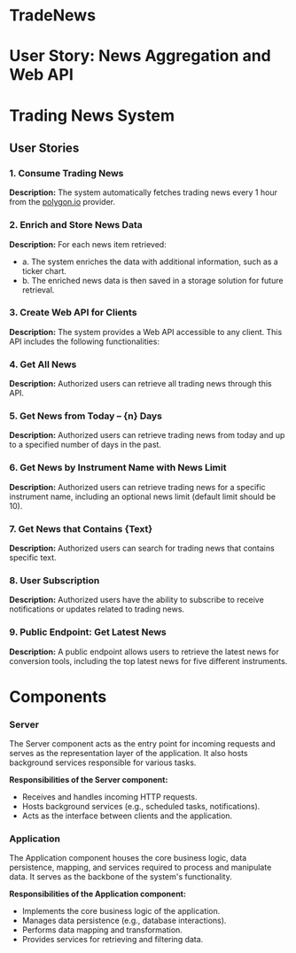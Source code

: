 
# TradeNews

# User Story: News Aggregation and Web API

# Trading News System

## User Stories

### 1. Consume Trading News

**Description:** The system automatically fetches trading news every 1 hour from the [polygon.io](https://polygon.io/) provider.

### 2. Enrich and Store News Data

**Description:** For each news item retrieved:
- a. The system enriches the data with additional information, such as a ticker chart.
- b. The enriched news data is then saved in a storage solution for future retrieval.

### 3. Create Web API for Clients

**Description:** The system provides a Web API accessible to any client. This API includes the following functionalities:

### 4. Get All News

**Description:** Authorized users can retrieve all trading news through this API.

### 5. Get News from Today – {n} Days

**Description:** Authorized users can retrieve trading news from today and up to a specified number of days in the past.

### 6. Get News by Instrument Name with News Limit

**Description:** Authorized users can retrieve trading news for a specific instrument name, including an optional news limit (default limit should be 10).

### 7. Get News that Contains {Text}

**Description:** Authorized users can search for trading news that contains specific text.

### 8. User Subscription

**Description:** Authorized users have the ability to subscribe to receive notifications or updates related to trading news.

### 9. Public Endpoint: Get Latest News

**Description:** A public endpoint allows users to retrieve the latest news for conversion tools, including the top latest news for five different instruments.

# Components

### Server

The Server component acts as the entry point for incoming requests and serves as the representation layer of the application. It also hosts background services responsible for various tasks.

**Responsibilities of the Server component:**
- Receives and handles incoming HTTP requests.
- Hosts background services (e.g., scheduled tasks, notifications).
- Acts as the interface between clients and the application.

### Application

The Application component houses the core business logic, data persistence, mapping, and services required to process and manipulate data. It serves as the backbone of the system's functionality.

**Responsibilities of the Application component:**
- Implements the core business logic of the application.
- Manages data persistence (e.g., database interactions).
- Performs data mapping and transformation.
- Provides services for retrieving and filtering data.

